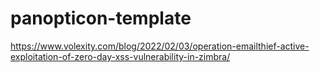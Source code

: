 # panopticon-template

https://www.volexity.com/blog/2022/02/03/operation-emailthief-active-exploitation-of-zero-day-xss-vulnerability-in-zimbra/
